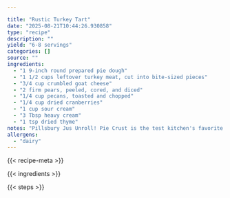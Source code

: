```yaml
---

title: "Rustic Turkey Tart"
date: "2025-08-21T10:44:26.930858"
type: "recipe"
description: ""
yield: "6-8 servings"
categories: []
source: ""
ingredients:
  - "1 9-inch round prepared pie dough"
  - "1 1/2 cups leftover turkey meat, cut into bite-sized pieces"
  - "3/4 cup crumbled goat cheese"
  - "2 firm pears, peeled, cored, and diced"
  - "1/4 cup pecans, toasted and chopped"
  - "1/4 cup dried cranberries"
  - "1 cup sour cream"
  - "3 Tbsp heavy cream"
  - "1 tsp dried thyme"
notes: "Pillsbury Jus Unroll! Pie Crust is the test kitchen's favorite brand of prepared pie dough."
allergens:
  - "dairy"
---
```


{{< recipe-meta >}}

{{< ingredients >}}

{{< steps >}}
